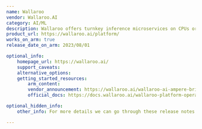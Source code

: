 ```yaml
---
name: Wallaroo
vendor: Wallaroo.AI
category: AI/ML
description: Wallaroo offers turnkey inference microservices on CPUs or GPUs, in any cloud or edge, with minimal setup overhead. It is designed to reduce the complexity and time associated with deploying and managing models in production.
product_url: https://wallaroo.ai/platform/
works_on_arm: true
release_date_on_arm: 2023/08/01

optional_info:
    homepage_url: https://wallaroo.ai/
    support_caveats:
    alternative_options:
    getting_started_resources:
        arm_content:
        vendor_announcement: https://wallaroo.ai/wallaroo-ai-ampere-bring-low-cost-energy-efficient-ml/
        official_docs: https://docs.wallaroo.ai/wallaroo-platform-operations/wallaroo-platform-operations-install/

optional_hidden_info:
    other_info: For more details we can go through these release notes -   docs.wallaroo.ai/wallaroo-release-notes/wallaroo-release-20230300/

---
```


